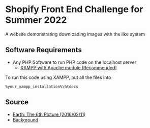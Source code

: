 # Shopify Front End Challenge for Summer 2022
A website demonstrating downloading images with the like system
## Software Requirements
 - Any PHP Software to run PHP code on the localhost server
	 - [XAMPP with Apache module [Recommended]](https://www.apachefriends.org/index.html)

To run this code using XAMPP, put all the files into

    %your_xampp_installation%\htdocs
	

## Source
 - [Earth: The 6th Picture (2016/02/11)](https://epic.gsfc.nasa.gov/?date=2016-02-11)
 - [Background](https://opengameart.org/content/seamless-space-stars)
